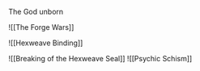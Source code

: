 

The God unborn


![[The Forge Wars]]

![[Hexweave Binding]]

![[Breaking of the Hexweave Seal]]
 ![[Psychic Schism]]

